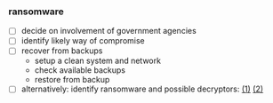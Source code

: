 ### ransomware
- [ ] decide on involvement of government agencies 
- [ ] identify likely way of compromise
- [ ] recover from backups
  - setup a clean system and network
  - check available backups
  - restore from backup
- [ ] alternatively: identify ransomware and possible decryptors: [(1)](https://id-ransomware.malwarehunterteam.com/) [(2)](https://www.nomoreransom.org/)

